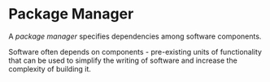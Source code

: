 # Package Manager

A _package manager_ specifies dependencies among software components.

Software often depends on components - pre-existing units of functionality that can be used to
simplify the writing of software and increase the complexity of building it.

